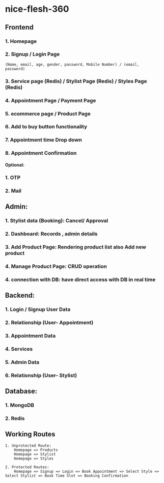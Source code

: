 # nice-flesh-360

## Frontend
### 1. Homepage
### 2. Signup / Login Page
    (Name, email, age, gender, password, Mobile Number) / (email, password)
### 3. Service page (Redis) / Stylist Page (Redis) / Styles Page (Redis)
### 4. Appointment Page / Payment Page
### 5. ecommerce page / Product Page
### 6. Add to buy button functionality
### 7. Appointment time Drop down
### 8. Appointment Confirmation

#### Optional: 
### 1. OTP
### 2. Mail

## Admin:
### 1. Stylist data (Booking): Cancel/ Approval
### 2. Dashboard: Records , admin details
### 3. Add Product Page: Rendering product list also Add new product
### 4. Manage Product Page: CRUD operation
### 4. connection with DB: have direct access with DB in real time 


## Backend:
### 1. Login / Signup User Data
### 2. Relationship (User- Appointment)
### 3. Appointment Data 
### 4. Services
### 5. Admin Data
### 6. Relationship (User- Stylist)


## Database:
### 1. MongoDB
### 2. Redis

## Working Routes
    1. Unprotected Route:
        Homepage => Products
        Homepage => Stylist
        Homepage => Styles
        
    2. Protected Routes:
        Homepage => Signup => Login => Book Appointment => Select Style => Select Stylist => Book Time Slot => Booking Confirmation
        
